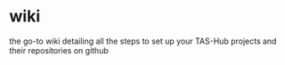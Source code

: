 # wiki
the go-to wiki detailing all the steps to set up your TAS-Hub projects and their repositories on github 
